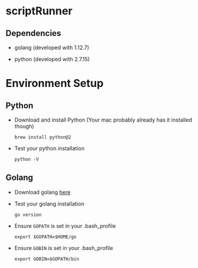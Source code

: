 
# scriptRunner


## Dependencies

- golang (developed with 1.12.7)

- python (developed with 2.7.15)


# Environment Setup

## Python
  
  - Download and install Python (Your mac probably already has it installed though)

    `brew install python@2`

  - Test your python installation

    `python -V`


## Golang

  - Download golang [here](https://golang.org/dl/)

  - Test your golang installation

    `go version`
  
  - Ensure `GOPATH` is set in your .bash_profile

    `export $GOPATH=$HOME/go`

  - Ensure `GOBIN` is set in your .bash_profile

    `export GOBIN=$GOPATH/bin`
